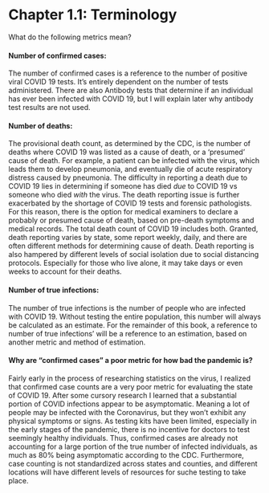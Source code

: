 Chapter 1.1: Terminology
=======================

What do the following metrics mean?

#### Number of confirmed cases:
The number of confirmed cases is a reference to the number of positive viral COVID 19 tests. It’s entirely dependent on the number of tests administered. There are also Antibody tests that determine if an individual has ever been infected with COVID 19, but I will explain later why antibody test results are not used. 
#### Number of deaths:
The provisional death count, as determined by the CDC, is the number of deaths where COVID 19 was listed as a cause of death, or a ‘presumed’ cause of death. For example, a patient can be infected with the virus, which leads them to develop pneumonia, and eventually die of acute respiratory distress caused by pneumonia. The difficulty in reporting a death due to COVID 19 lies in determining if someone has died *due* to COVID 19 vs someone who died *with* the virus. The death reporting issue is further exacerbated by the shortage of COVID 19 tests and forensic pathologists. For this reason, there is the option for medical examiners to declare a probably or presumed cause of death, based on pre-death symptoms and medical records. The total death count of COVID 19 includes both. Granted, death reporting varies by state, some report weekly, daily, and there are often different methods for determining cause of death. Death reporting is also hampered by different levels of social isolation due to social distancing protocols. Especially for those who live alone, it may take days or even weeks to account for their deaths. 
#### Number of true infections:
The number of true infections is the number of people who are infected with COVID 19. Without testing the entire population, this number will always be calculated as an estimate. For the remainder of this book, a reference to number of true infections’ will be a reference to an estimation, based on another metric and method of estimation. 
#### Why are “confirmed cases” a poor metric for how bad the pandemic is? 
Fairly early in the process of researching statistics on the virus, I realized that confirmed case counts are a very poor metric for evaluating the state of COVID 19. After some cursory research I learned that a substantial portion of COVID infections appear to be asymptomatic. Meaning a lot of people may be infected with the Coronavirus, but they won’t exhibit any physical symptoms or signs. As testing kits have been limited, especially in the early stages of the pandemic, there is no incentive for doctors to test seemingly healthy individuals. Thus, confirmed cases are already not accounting for a large portion of the true number of infected individuals, as much as 80% being asymptomatic according to the CDC. Furthermore, case counting is not standardized across states and counties, and different locations will have different levels of resources for suche testing to take place.  
